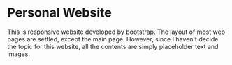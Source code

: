# Personal Website

This is responsive website developed by bootstrap. The layout of most web pages are settled, except the main page. However, since I haven't decide the topic for this website, all the contents are simply placeholder text and images.
